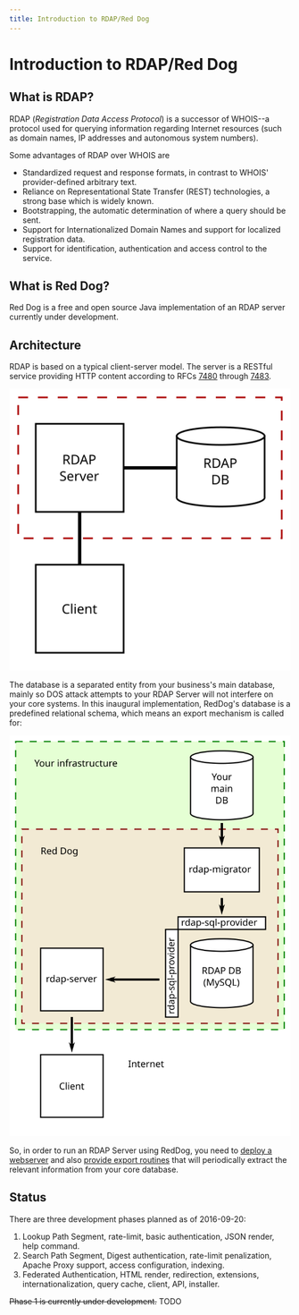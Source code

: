 ```yaml
---
title: Introduction to RDAP/Red Dog
---
```


# Introduction to RDAP/Red Dog

## What is RDAP?

RDAP (_Registration Data Access Protocol_) is a successor of WHOIS--a protocol used for querying information regarding Internet resources (such as domain names, IP addresses and autonomous system numbers).

Some advantages of RDAP over WHOIS are

- Standardized request and response formats, in contrast to WHOIS' provider-defined arbitrary text.
- Reliance on Representational State Transfer (REST) technologies, a strong base which is widely known.
- Bootstrapping, the automatic determination of where a query should be sent.
- Support for Internationalized Domain Names and support for localized registration data.
- Support for identification, authentication and access control to the service.

## What is Red Dog?

Red Dog is a free and open source Java implementation of an RDAP server currently under development.

## Architecture

RDAP is based on a typical client-server model. The server is a RESTful service providing HTTP content according to RFCs [7480](https://tools.ietf.org/html/rfc7480) through [7483](https://tools.ietf.org/html/rfc7483).

![Fig.1 - Basic Architecture](img/diagram/architecture-basic.svg)

The database is a separated entity from your business's main database, mainly so DOS attack attempts to your RDAP Server will not interfere on your core systems. In this inaugural implementation, RedDog's database is a predefined relational schema, which means an export mechanism is called for:

![Fig.2 - Current Architecture](img/diagram/architecture-implementation.svg)

So, in order to run an RDAP Server using RedDog, you need to [deploy a webserver](server-install.html) and also [provide export routines]() that will periodically extract the relevant information from your core database.

## Status

There are three development phases planned as of 2016-09-20:

1. Lookup Path Segment, rate-limit, basic authentication, JSON render, help command.
2. Search Path Segment, Digest authentication, rate-limit penalization, Apache Proxy support, access configuration, indexing.
3. Federated Authentication, HTML render, redirection, extensions, internationalization, query cache, client, API, installer.

<del>Phase 1 is currently under development.</del> TODO

